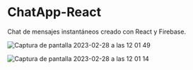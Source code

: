 # ChatApp-React
Chat de mensajes instantáneos creado con React y Firebase.




![Captura de pantalla 2023-02-28 a las 12 01 49](https://user-images.githubusercontent.com/55783396/221849732-11b7693a-0eff-4c05-9eea-a1c33389e808.png)


![Captura de pantalla 2023-02-28 a las 12 01 14](https://user-images.githubusercontent.com/55783396/221849744-49dc608d-c342-49fe-ba06-62e373d6fd83.png)
